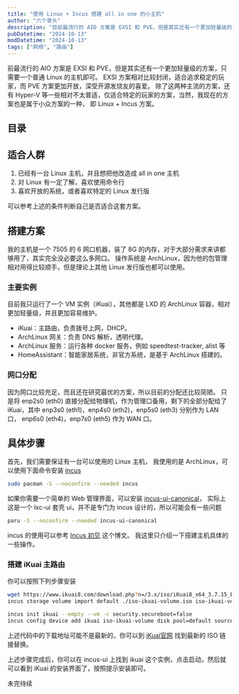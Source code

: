 ```yaml
---
title: "使用 Linux + Incus 搭建 all in one 的小主机"
author: "六个骨头"
description: "目前最流行的 AIO 方案是 EXSI 和 PVE，但是其实还有一个更加轻量级的方案，只需要一个普通 Linux 的主机即可"
pubDatetime: "2024-10-13"
modDatetime: "2024-10-13"
tags: ["网络", "路由"]
---
```


前最流行的 AIO 方案是 EXSI 和 PVE，但是其实还有一个更加轻量级的方案，只需要一个普通 Linux 的主机即可。
EXSI 方案相对比较封闭，适合追求稳定的玩家，而 PVE 方案更加开放，深受开源发烧友的喜爱。
除了这两种主流的方案，还有 Hyper-V 等一些相对不太普适，仅适合特定的玩家的方案，当然，我现在的方案也是属于小众方案的一种，
即 Linux + Incus 方案。

## 目录

## 适合人群

1. 已经有一台 Linux 主机，并且想把他改造成 all in one 主机
2. 对 Linux 有一定了解，喜欢使用命令行
3. 喜欢开放的系统，或者喜欢特定的 Linux 发行版

可以参考上述的条件判断自己是否适合这套方案。

## 搭建方案
我的主机是一个 7505 的 6 网口机器，装了 8G 的内存，对于大部分需求来讲都够用了，其实完全没必要这么多网口。
操作系统是 ArchLinux，因为他的包管理相对用得比较顺手，但是理论上其他 Linux 发行版也都可以使用。

### 主要实例
目前我只运行了一个 VM 实例（iKuai），其他都是 LXD 的 ArchLinux 容器，相对更加轻量级，并且更加容易维护。

- iKuai：主路由，负责拨号上网，DHCP。
- ArchLinux 网关：负责 DNS 解析，透明代理。
- ArchLinux 服务：运行各种 docker 服务，例如 speedtest-tracker, alist 等
- HomeAssistant：智能家居系统，非官方系统，是基于 ArchLinux 搭建的。 

### 网口分配
因为网口比较充足，而且还在研究最优的方案，所以目前的分配还比较简陋。
只是将 enp2s0 (eth0) 直接分配给物理机，作为管理口备用，剩下的全部分配给了 iKuai，其中
enp3s0 (eth1)，enp4s0 (eth2)，enp5s0 (eth3) 分别作为 LAN 口，
enp6s0 (eth4)，enp7s0 (eth5) 作为 WAN 口。
<!-- TODO: 直通一些其他设备 -->

## 具体步骤
<!-- TODO: 增加一些介绍安装系统的文章 -->
首先，我们需要保证有一台可以使用的 Linux 主机，
我使用的是 ArchLinux，可以使用下面命令安装 [incus](https://github.com/lxc/incus)
```bash
sudo pacman -S --noconfirm --needed incus
```

如果你需要一个简单的 Web 管理界面，可以安装 [incus-ui-canonical](https://github.com/KosmX/incus-ui-canonical-arch)，
实际上这是一个 lxc-ui 套壳 ui，并不是专门为 incus 设计的，所以可能会有一些问题
```bash
paru -S --noconfirm --needed incus-ui-canonical
```

incus 的使用可以参考 [Incus 初见](https://silverl.me/posts/hello-incus/) 这个博文。
我这里只介绍一下搭建主机具体的一些操作。

### 搭建 iKuai 主路由

你可以按照下列步骤安装

```bash
wget https://www.ikuai8.com/download.php?n=/3.x/iso/iKuai8_x64_3.7.15_Build202409251708.iso -O iso-ikuai-volume.iso
incus storage volume import default ./iso-ikuai-volume.iso iso-ikuai-volume --type=iso

incus init ikuai --empty --vm -c security.secureboot=false
incus config device add ikuai iso-ikuai-volume disk pool=default source=iso-ikuai-volume boot.priority=1
```
上述代码中的下载地址可能不是最新的，你可以到 [iKuai官网](https://www.ikuai8.com/component/download) 找到最新的 ISO 链接替换。

上述步骤完成后，你可以在 incus-ui 上找到 ikuai 这个实例，点击启动，然后就可以看到 iKuai 的安装界面了，按照提示安装即可。

未完待续
